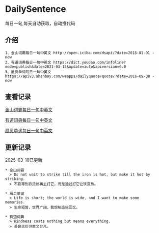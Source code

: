 # DailySentence

每日一句,每天自动获取，自动推代码

## 介绍

```
1、金山词霸每日一句中英文 http://open.iciba.com/dsapi/?date=2018-01-01 - now
2、有道词典每日一句中英文 https://dict.youdao.com/infoline?mode=publish&date=2021-03-15&update=auto&apiversion=6.0
3、扇贝单词每日一句中英文 https://apiv3.shanbay.com/weapps/dailyquote/quote/?date=2016-09-30 - now
```

## 查看记录

[金山词霸每日一句中英文](./data/iciba/)

[有道词典每日一句中英文](./data/youdao/)

[扇贝单词每日一句中英文](./data/shanbay/)

## 更新记录
2025-03-10已更新 
```
* 金山词霸
  > Do not wait to strike till the iron is hot, but make it hot by striking.
  > 不要等到铁烫热再去打它，而是通过打它让铁变热。

* 扇贝单词
  > Life is short; the world is wide, and I want to make some memories.
  > 生命短暂，世界广阔，我想制造些回忆。

* 有道词典
  > Kindness costs nothing but means everything.
  > 善良无价但意义非凡。

```
